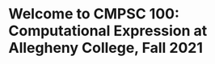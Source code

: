 # Welcome to CMPSC 100: Computational Expression at Allegheny College, Fall 2021 <!-- UPDATEME-->




